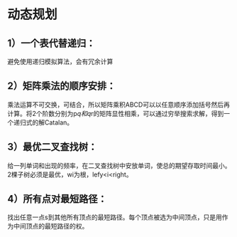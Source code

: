 # 动态规划
## 1）一个表代替递归：
避免使用递归模拟算法，会有冗余计算
## 2）矩阵乘法的顺序安排：
乘法运算不可交换，可结合，所以矩阵乘积ABCD可以以任意顺序添加括号然后再计算。将2个阶数分别为p*q和q*r的矩阵显性相乘，可以通过穷举搜索求解，得到一个递归式的解Catalan。
## 3）最优二叉查找树：
给一列单词和出现的频率，在二叉查找树中安放单词，使总的期望存取时间最小。2棵子树必须是最优，wi为根，lefy<i<right。
## 4）所有点对最短路径：
找出任意一点s到其他所有顶点的最短路径。每个顶点被选为中间顶点，只是用作为中间顶点的最短路径的权。
